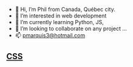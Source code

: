 - 👋 Hi, I’m Phil from Canada, Québec city.	
- 👀 I’m interested in web development 	
- 🌱 I’m currently learning Python, JS,  	
- 💞️ I’m looking to collaborate on any project ...	
- 📫 pmarquis3@hotmail.com	
<!---	
MrXPhil/MrXPhil is a ✨ special ✨ repository because its `README.md` (this file) appears on your GitHub profile.	
You can click the Preview link to take a look at your changes.	
--->	
<a href="./css"><h2>CSS</h2></a>
